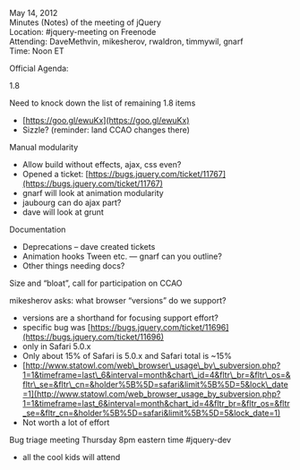 May 14, 2012  
 Minutes (Notes) of the meeting of jQuery  
 Location: \#jquery-meeting on Freenode  
 Attending: DaveMethvin, mikesherov, rwaldron, timmywil, gnarf  
 Time: Noon ET

Official Agenda:  

1.8

Need to knock down the list of remaining 1.8 items

-   [https://goo.gl/ewuKx](https://goo.gl/ewuKx)
-   Sizzle? (reminder: land CCAO changes there)

Manual modularity

-   Allow build without effects, ajax, css even?
-   Opened a ticket:
    [https://bugs.jquery.com/ticket/11767](https://bugs.jquery.com/ticket/11767)
-   gnarf will look at animation modularity
-   jaubourg can do ajax part?
-   dave will look at grunt

Documentation

-   Deprecations – dave created tickets
-   Animation hooks Tween etc. — gnarf can you outline?
-   Other things needing docs?

Size and “bloat”, call for participation on CCAO

mikesherov asks: what browser “versions” do we support?

-   versions are a shorthand for focusing support effort?
-   specific bug was
    [https://bugs.jquery.com/ticket/11696](https://bugs.jquery.com/ticket/11696)
-   only in Safari 5.0.x
-   Only about 15% of Safari is 5.0.x and Safari total is \~15%
-   [http://www.statowl.com/web\_browser\_usage\_by\_subversion.php?1=1&timeframe=last\_6&interval=month&chart\_id=4&fltr\_br=&fltr\_os=&fltr\_se=&fltr\_cn=&holder%5B%5D=safari&limit%5B%5D=5&lock\_date=1](http://www.statowl.com/web_browser_usage_by_subversion.php?1=1&timeframe=last_6&interval=month&chart_id=4&fltr_br=&fltr_os=&fltr_se=&fltr_cn=&holder%5B%5D=safari&limit%5B%5D=5&lock_date=1)
-   Not worth a lot of effort

Bug triage meeting Thursday 8pm eastern time \#jquery-dev

-   all the cool kids will attend

